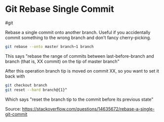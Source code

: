 # Git Rebase Single Commit

#git

Rebase a single commit onto another branch. Useful if you accidentally commit something to the wrong branch and don't fancy cherry-picking.

```bash
git rebase --onto master branch~1 branch 
```

This says "rebase the range of commits between last-before-branch and branch (that is, XX commit) on the tip of master branch"

After this operation branch tip is moved on commit XX, so you want to set it back with

```bash
git checkout branch
git reset --hard branch@{1}^
```

Which says "reset the branch tip to the commit before its previous state"

Source: https://stackoverflow.com/questions/14635672/rebase-a-single-git-commit
